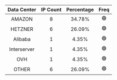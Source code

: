 | Data Center | IP Count | Percentage | Freq |
|:------------:|:--------:|:-----------:|:-----:|
| AMAZON | 8 | 34.78% | 🟢 |
| HETZNER | 6 | 26.09% | 🟢 |
| Alibaba | 1 | 4.35% | 🟢 |
| Interserver | 1 | 4.35% | 🟢 |
| OVH | 1 | 4.35% | 🟢 |
| OTHER | 6 | 26.09% | 🟢 |